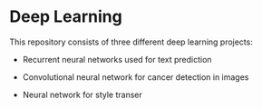 # Deep Learning 

This repository consists of three different deep learning projects:

- Recurrent neural networks used for text prediction

- Convolutional neural network for cancer detection in images

- Neural network for style transer